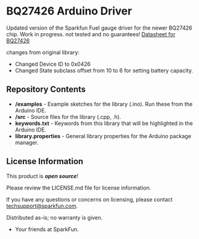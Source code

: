 BQ27426 Arduino Driver
========================================

Updated version of the Sparkfun Fuel gauge driver for the newer BQ27426 chip. Work in progress. not tested and no guarantees!
[Datasheet for BQ27426](doc/datasheet.pdf)

changes from original library:
* Changed Device ID to 0x0426
* Changed State subclass offset from 10 to 6 for setting battery capacity.

Repository Contents
-------------------

* **/examples** - Example sketches for the library (.ino). Run these from the Arduino IDE. 
* **/src** - Source files for the library (.cpp, .h).
* **keywords.txt** - Keywords from this library that will be highlighted in the Arduino IDE. 
* **library.properties** - General library properties for the Arduino package manager. 


License Information
-------------------

This product is _**open source**_! 

Please review the LICENSE.md file for license information. 

If you have any questions or concerns on licensing, please contact techsupport@sparkfun.com.

Distributed as-is; no warranty is given.

- Your friends at SparkFun.

_<COLLABORATION CREDIT>_

